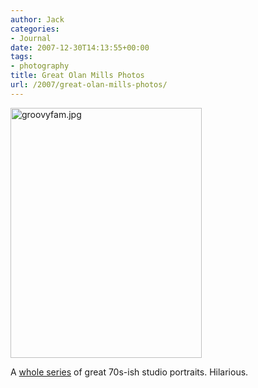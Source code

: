 ```yaml
---
author: Jack
categories:
- Journal
date: 2007-12-30T14:13:55+00:00
tags:
- photography
title: Great Olan Mills Photos
url: /2007/great-olan-mills-photos/
---
```


<img src="http://baty.net/files/groovyfam.jpg" alt="groovyfam.jpg" border="0" width="306" height="400" />

A [whole series][1] of great 70s-ish studio portraits. Hilarious.

 [1]: http://listoftheday.blogspot.com/2007/09/great-olan-mills-photos.html